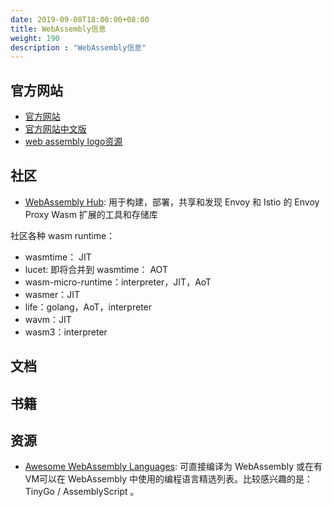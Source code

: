 ```yaml
---
date: 2019-09-08T18:00:00+08:00
title: WebAssembly信息
weight: 190
description : "WebAssembly信息"
---
```


## 官方网站

- [官方网站](https://webassembly.org/)
- [官方网站中文版](http://webassembly.org.cn/)
- [web assembly logo资源](https://github.com/carlosbaraza/web-assembly-logo)

## 社区

- [WebAssembly Hub](https://webassemblyhub.io/): 用于构建，部署，共享和发现 Envoy 和 Istio 的 Envoy Proxy Wasm 扩展的工具和存储库

社区各种 wasm runtime：

- wasmtime： JIT
- lucet: 即将合并到 wasmtime： AOT
- wasm-micro-runtime：interpreter，JIT，AoT
- wasmer：JIT
- life：golang，AoT，interpreter
- wavm：JIT
- wasm3：interpreter

## 文档



## 书籍



## 资源

- [Awesome WebAssembly Languages](https://github.com/appcypher/awesome-wasm-langs): 可直接编译为 WebAssembly 或在有VM可以在 WebAssembly 中使用的编程语言精选列表。比较感兴趣的是： TinyGo / AssemblyScript 。